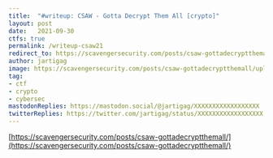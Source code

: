 ```yaml
---
title:  "#writeup: CSAW - Gotta Decrypt Them All [crypto]"
layout: post
date:   2021-09-30
ctfs: true
permalink: /writeup-csaw21
redirect_to: https://scavengersecurity.com/posts/csaw-gottadecryptthemall/
author: jartigag
image: https://scavengersecurity.com/posts/csaw-gottadecryptthemall/upload_c01fd065e4c94aa14993e6841cf70b7e.png
tag:
- ctf
- crypto
- cybersec
mastodonReplies: https://mastodon.social/@jartigag/XXXXXXXXXXXXXXXXXX
twitterReplies: https://twitter.com/jartigag/status/XXXXXXXXXXXXXXXXXX
---
```


[https://scavengersecurity.com/posts/csaw-gottadecryptthemall/](https://scavengersecurity.com/posts/csaw-gottadecryptthemall/)
